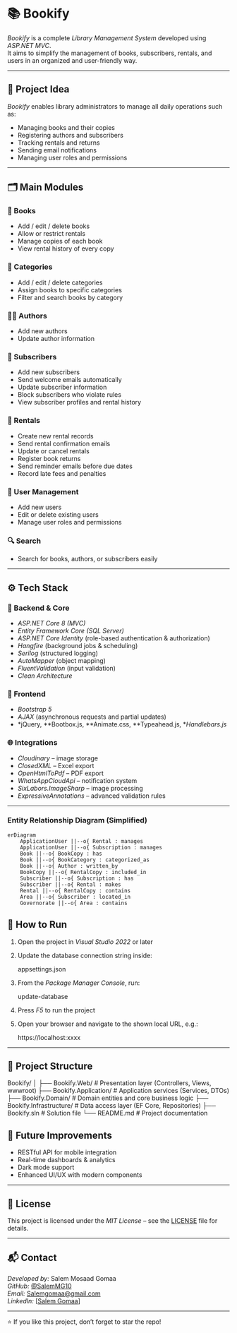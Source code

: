 # 📚 Bookify

*Bookify* is a complete *Library Management System* developed using *ASP.NET MVC*.  
It aims to simplify the management of books, subscribers, rentals, and users in an organized and user-friendly way.

---

## 🧠 Project Idea

*Bookify* enables library administrators to manage all daily operations such as:
- Managing books and their copies  
- Registering authors and subscribers  
- Tracking rentals and returns  
- Sending email notifications  
- Managing user roles and permissions  

---

## 🗂 Main Modules

### 📘 Books
- Add / edit / delete books  
- Allow or restrict rentals  
- Manage copies of each book  
- View rental history of every copy  

### 📂 Categories
- Add / edit / delete categories  
- Assign books to specific categories  
- Filter and search books by category

### 🧑‍💻 Authors
- Add new authors  
- Update author information  

### 🙋 Subscribers
- Add new subscribers  
- Send welcome emails automatically  
- Update subscriber information  
- Block subscribers who violate rules  
- View subscriber profiles and rental history  

### 🔄 Rentals
- Create new rental records  
- Send rental confirmation emails  
- Update or cancel rentals  
- Register book returns  
- Send reminder emails before due dates  
- Record late fees and penalties  

### 🔐 User Management
- Add new users  
- Edit or delete existing users  
- Manage user roles and permissions  

### 🔍 Search
- Search for books, authors, or subscribers easily  

---

## ⚙ Tech Stack

### 🧩 Backend & Core
- *ASP.NET Core 8 (MVC)*  
- *Entity Framework Core (SQL Server)*  
- *ASP.NET Core Identity* (role-based authentication & authorization)  
- *Hangfire* (background jobs & scheduling)  
- *Serilog* (structured logging)  
- *AutoMapper* (object mapping)  
- *FluentValidation* (input validation)  
- *Clean Architecture*  

### 🎨 Frontend
- *Bootstrap 5*  
- *AJAX* (asynchronous requests and partial updates)  
- *jQuery, **Bootbox.js, **Animate.css, **Typeahead.js, **Handlebars.js*  

### 🌐 Integrations
- *Cloudinary* – image storage  
- *ClosedXML* – Excel export  
- *OpenHtmlToPdf* – PDF export  
- *WhatsAppCloudApi* – notification system  
- *SixLabors.ImageSharp* – image processing  
- *ExpressiveAnnotations* – advanced validation rules

---

### **Entity Relationship Diagram (Simplified)**

```mermaid
erDiagram
    ApplicationUser ||--o{ Rental : manages
    ApplicationUser ||--o{ Subscription : manages
    Book ||--o{ BookCopy : has
    Book ||--o{ BookCategory : categorized_as
    Book ||--o{ Author : written_by
    BookCopy ||--o{ RentalCopy : included_in
    Subscriber ||--o{ Subscription : has
    Subscriber ||--o{ Rental : makes
    Rental ||--o{ RentalCopy : contains
    Area ||--o{ Subscriber : located_in
    Governorate ||--o{ Area : contains
```

## 🚀 How to Run

1. Open the project in *Visual Studio 2022* or later  
2. Update the database connection string inside:
   
   appsettings.json
   
3. From the *Package Manager Console*, run:
   
   update-database
   
4. Press *F5* to run the project  
5. Open your browser and navigate to the shown local URL, e.g.:
   
   https://localhost:xxxx

---

## 🧩 Project Structure

Bookify/
│
├── Bookify.Web/            # Presentation layer (Controllers, Views, wwwroot)
├── Bookify.Application/    # Application services (Services, DTOs)
├── Bookify.Domain/         # Domain entities and core business logic
├── Bookify.Infrastructure/ # Data access layer (EF Core, Repositories)
├── Bookify.sln             # Solution file
└── README.md               # Project documentation

## 🌟 Future Improvements
- RESTful API for mobile integration  
- Real-time dashboards & analytics  
- Dark mode support  
- Enhanced UI/UX with modern components  

---

## 🪪 License
This project is licensed under the *MIT License* – see the [LICENSE](LICENSE) file for details.

---

## 📬 Contact

*Developed by:* Salem Mosaad Gomaa  
*GitHub:* [@SalemMG10](https://github.com/SalemMG10)  
*Email:* Salemgomaa@gmail.com  
*LinkedIn:* [[Salem Gomaa](https://www.linkedin.com/in/salem-gomaa-9864632a6)]

---

⭐ If you like this project, don’t forget to star the repo!
   
